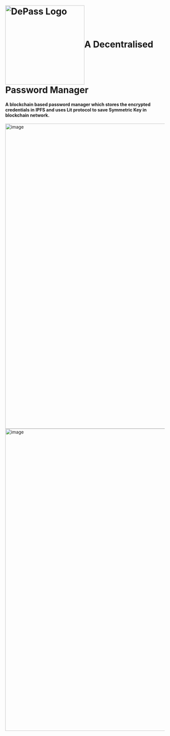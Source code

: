 # <img align="center" src="https://github.com/hridampalwe/DePass/assets/24793580/1a385367-1007-4a2c-8eb5-c25f2445b27f" alt="DePass Logo" width="250"/>A Decentralised Password Manager

#### A blockchain based password manager which stores the encrypted credentials in IPFS and uses Lit protocol to save Symmetric Key in blockchain network.

<img width="1673" height="963" alt="image" src="https://github.com/user-attachments/assets/81bdb684-7a76-4628-b013-32bea5cbac24" />

<img width="1665" height="954" alt="image" src="https://github.com/user-attachments/assets/f4a04e6d-d553-44c7-af9a-a648893d5577" />


